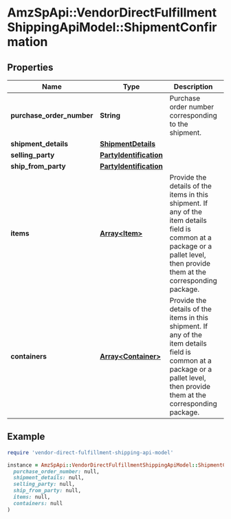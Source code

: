 # AmzSpApi::VendorDirectFulfillmentShippingApiModel::ShipmentConfirmation

## Properties

| Name | Type | Description | Notes |
| ---- | ---- | ----------- | ----- |
| **purchase_order_number** | **String** | Purchase order number corresponding to the shipment. |  |
| **shipment_details** | [**ShipmentDetails**](ShipmentDetails.md) |  |  |
| **selling_party** | [**PartyIdentification**](PartyIdentification.md) |  |  |
| **ship_from_party** | [**PartyIdentification**](PartyIdentification.md) |  |  |
| **items** | [**Array&lt;Item&gt;**](Item.md) | Provide the details of the items in this shipment. If any of the item details field is common at a package or a pallet level, then provide them at the corresponding package. |  |
| **containers** | [**Array&lt;Container&gt;**](Container.md) | Provide the details of the items in this shipment. If any of the item details field is common at a package or a pallet level, then provide them at the corresponding package. | [optional] |

## Example

```ruby
require 'vendor-direct-fulfillment-shipping-api-model'

instance = AmzSpApi::VendorDirectFulfillmentShippingApiModel::ShipmentConfirmation.new(
  purchase_order_number: null,
  shipment_details: null,
  selling_party: null,
  ship_from_party: null,
  items: null,
  containers: null
)
```

